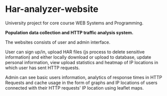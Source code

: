 # Har-analyzer-website
University project for core course WEB Systems and Programming.

**Population data collection and HTTP traffic analysis system.**

The websites consists of user and admin interface. 

User can sign up/in, upload HAR files (js process to delete sensitive information) and either locally download or upload to database, update personal information, view upload statistics and heatmap of IP locations in which user has sent HTTP requests.

Admin can see basic users information, analytics of response times in HTTP Requests and cache usage in the form of graphs and IP locations of users connected with their HTTP requests' IP location using leaflet maps.

